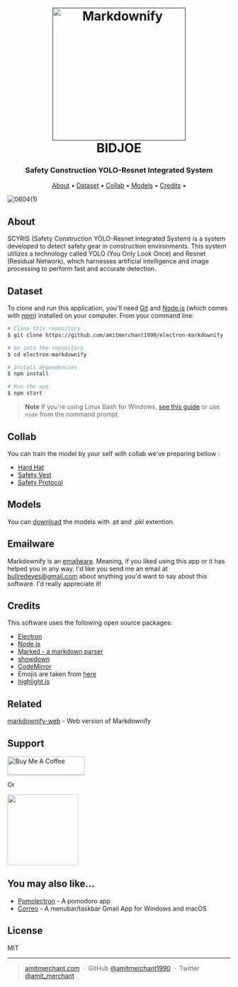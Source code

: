 
<h1 align="center">
  <br>
  <a href=""><img src="https://github.com/bidjoe7/Deployment-BestYOLO/assets/132433948/dd043632-1c40-41dc-9f56-b7c798d345df" alt="Markdownify" width="300"></a>
  <br>
  BIDJOE
  <br>
</h1>

<h3 align="center">Safety Construction YOLO-Resnet Integrated System</h3>

<p align="center">
  <a href="#About">About</a> •
  <a href="#Dataset">Dataset</a> •
  <a href="#Collab">Collab</a> •
  <a href="#Download">Models</a> •
  <a href="#Credits">Credits</a> •
</p>

![0604(1)](https://github.com/bidjoe7/Deployment-BestYOLO/assets/132433948/4b0776d8-d11c-43fa-86cc-9fc4f06060c1)

## About

SCYRIS (Safety Construction YOLO-Resnet Integrated System) is a system developed to detect safety gear in construction environments. This system utilizes a technology called YOLO (You Only Look Once) and Resnet (Residual Network), which harnesses artificial intelligence and image processing to perform fast and accurate detection.

## Dataset

To clone and run this application, you'll need [Git](https://git-scm.com) and [Node.js](https://nodejs.org/en/download/) (which comes with [npm](http://npmjs.com)) installed on your computer. From your command line:

```bash
# Clone this repository
$ git clone https://github.com/amitmerchant1990/electron-markdownify

# Go into the repository
$ cd electron-markdownify

# Install dependencies
$ npm install

# Run the app
$ npm start
```

> **Note**
> If you're using Linux Bash for Windows, [see this guide](https://www.howtogeek.com/261575/how-to-run-graphical-linux-desktop-applications-from-windows-10s-bash-shell/) or use `node` from the command prompt.

## Collab

You can train the model by your self with collab we've preparing bellow :
<br>

- [Hard Hat](https://colab.research.google.com/drive/17gPm4mht2L5FwxzA-dKpW3RX8VJWvTJ2?usp=sharing)
- [Safety Vest](https://colab.research.google.com/drive/1CnnIm_ahdVi4PoD_WvZwThZ3EEDDZicA?usp=sharing)
- [Safety Protocol](https://colab.research.google.com/drive/1P1FXiOSulVQ7np33bOMM7s6ZYtGv7yee?usp=sharing)

## Models

You can [download](https://github.com/amitmerchant1990/electron-markdownify/releases/tag/v1.2.0) the models with .pt and .pkl extention.

## Emailware

Markdownify is an [emailware](https://en.wiktionary.org/wiki/emailware). Meaning, if you liked using this app or it has helped you in any way, I'd like you send me an email at <bullredeyes@gmail.com> about anything you'd want to say about this software. I'd really appreciate it!

## Credits

This software uses the following open source packages:

- [Electron](http://electron.atom.io/)
- [Node.js](https://nodejs.org/)
- [Marked - a markdown parser](https://github.com/chjj/marked)
- [showdown](http://showdownjs.github.io/showdown/)
- [CodeMirror](http://codemirror.net/)
- Emojis are taken from [here](https://github.com/arvida/emoji-cheat-sheet.com)
- [highlight.js](https://highlightjs.org/)

## Related

[markdownify-web](https://github.com/amitmerchant1990/markdownify-web) - Web version of Markdownify

## Support

<a href="https://www.buymeacoffee.com/5Zn8Xh3l9" target="_blank"><img src="https://www.buymeacoffee.com/assets/img/custom_images/purple_img.png" alt="Buy Me A Coffee" style="height: 41px !important;width: 174px !important;box-shadow: 0px 3px 2px 0px rgba(190, 190, 190, 0.5) !important;-webkit-box-shadow: 0px 3px 2px 0px rgba(190, 190, 190, 0.5) !important;" ></a>

<p>Or</p> 

<a href="https://www.patreon.com/amitmerchant">
	<img src="https://c5.patreon.com/external/logo/become_a_patron_button@2x.png" width="160">
</a>

## You may also like...

- [Pomolectron](https://github.com/amitmerchant1990/pomolectron) - A pomodoro app
- [Correo](https://github.com/amitmerchant1990/correo) - A menubar/taskbar Gmail App for Windows and macOS

## License

MIT

---

> [amitmerchant.com](https://www.amitmerchant.com) &nbsp;&middot;&nbsp;
> GitHub [@amitmerchant1990](https://github.com/amitmerchant1990) &nbsp;&middot;&nbsp;
> Twitter [@amit_merchant](https://twitter.com/amit_merchant)

